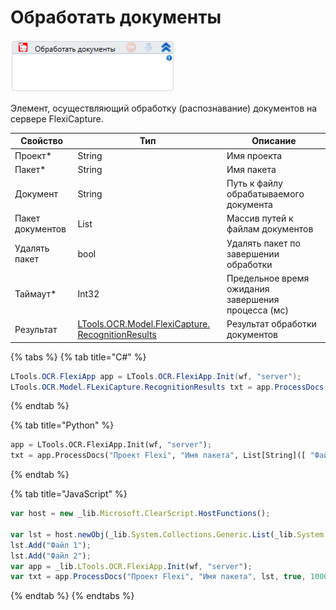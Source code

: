 # Обработать документы

![](<../../../../.gitbook/assets/image (431).png>)

Элемент, осуществляющий обработку (распознавание) документов на сервере FlexiCapture.

| Свойство         | Тип                                                                                     | Описание                                           |
| ---------------- | --------------------------------------------------------------------------------------- | -------------------------------------------------- |
| Проект\*         | String                                                                                  | Имя проекта                                        |
| Пакет\*          | String                                                                                  | Имя пакета                                         |
| Документ         | String                                                                                  | Путь к файлу обрабатываемого документа             |
| Пакет документов | List                                                                                    | Массив путей к файлам документов                   |
| Удалять пакет    | bool                                                                                    | Удалять пакет по завершении обработки              |
| Таймаут\*        | Int32                                                                                   | Предельное время ожидания завершения процесса (мс) |
| Результат        | [LTools.OCR.Model.FlexiCapture. RecognitionResults](tipy-dannykh/recognitionresults.md) | Результат обработки документов                     |

{% tabs %}
{% tab title="C#" %}
```csharp
LTools.OCR.FlexiApp app = LTools.OCR.FlexiApp.Init(wf, "server");
LTools.OCR.Model.FLexiCapture.RecognitionResults txt = app.ProcessDocs("Проект Flexi", "Имя пакета", new List<string>() { "Файл 1", "Файл 2" }, true, 10000);
```
{% endtab %}

{% tab title="Python" %}
```python
app = LTools.OCR.FlexiApp.Init(wf, "server");
txt = app.ProcessDocs("Проект Flexi", "Имя пакета", List[String]([ "Файл 1", "Файл 2" ]), True, 10000);
```
{% endtab %}

{% tab title="JavaScript" %}
```javascript
var host = new _lib.Microsoft.ClearScript.HostFunctions();
	
var lst = host.newObj(_lib.System.Collections.Generic.List(_lib.System.String));
lst.Add("Файл 1");
lst.Add("Файл 2");
var app = _lib.LTools.OCR.FlexiApp.Init(wf, "server");
var txt = app.ProcessDocs("Проект Flexi", "Имя пакета", lst, true, 10000);
```
{% endtab %}
{% endtabs %}
